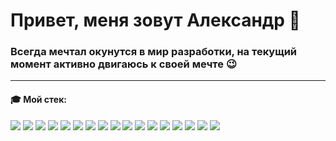 # Привет, меня зовут Александр 👋 #

### Всегда мечтал окунутся в мир разработки, на текущий момент активно двигаюсь к своей мечте 😉 ###
***
#### 🎓 Мой стек:

<img src="https://img.shields.io/badge/HTML-black?style=for-the-badge&logo=HTML5&logoColor=red"/> <img src="https://img.shields.io/badge/CSS3-black?style=for-the-badge&logo=CSS3&logoColor=blue"/> <img src="https://img.shields.io/badge/BEM-black?style=for-the-badge&logo=bem&logoColor=orange"/> <img src="https://img.shields.io/badge/JavaScript-black?style=for-the-badge&logo=javascript&logoColor=yellow"/> <img src="https://img.shields.io/badge/TypeScript-black?style=for-the-badge&logo=typescript&logoColor=blue"/> <img src="https://img.shields.io/badge/React-black?style=for-the-badge&logo=react&logoColor=61DAFB"/> <img src="https://img.shields.io/badge/Redux-black?style=for-the-badge&logo=redux&logoColor=764ABC"/>  <img src="https://img.shields.io/badge/cypress-black?style=for-the-badge&logo=cypress&logoColor=green"/> <img src="https://img.shields.io/badge/jest-black?style=for-the-badge&logo=jest&logoColor=C21325"/> <img src="https://img.shields.io/badge/node.js-black?style=for-the-badge&logo=nodedotjs&logoColor=339933"/> <img src="https://img.shields.io/badge/express-black?style=for-the-badge&logo=express&logoColor=blue"/> <img src="https://img.shields.io/badge/nest.js-black?style=for-the-badge&logo=nestjs&logoColor=E0234E"/> <img src="https://img.shields.io/badge/mongodb-black?style=for-the-badge&logo=mongodb&logoColor=47A248"/> <img src="https://img.shields.io/badge/mongoose-black?style=for-the-badge&logo=mongoose&logoColor=880000"/> <img src="https://img.shields.io/badge/postgresql-black?style=for-the-badge&logo=postgresql&logoColor=4169E1"/> <img src="https://img.shields.io/badge/postman-black?style=for-the-badge&logo=postman&logoColor=FF6C37"/> <img src="https://img.shields.io/badge/insomnia-black?style=for-the-badge&logo=insomnia&logoColor=4000BF"/>


<!--
**AlexandrGerasimov63/AlexandrGerasimov63** is a ✨ _special_ ✨ repository because its `README.md` (this file) appears on your GitHub profile.

Here are some ideas to get you started:

- 🔭 I’m currently working on ...
- 🌱 I’m currently learning ...
- 👯 I’m looking to collaborate on ...
- 🤔 I’m looking for help with ...
- 💬 Ask me about ...
- 📫 How to reach me: ...
- 😄 Pronouns: ...
- ⚡ Fun fact: ...
-->
